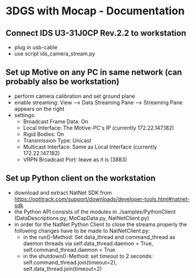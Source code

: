 # 3DGS with Mocap - Documentation

## Connect IDS U3-31J0CP Rev.2.2 to workstation
- plug in usb-cable 
- use script ids_camera_stream.py

## Set up Motive on any PC in same network (can probably also be workstation)
- perform camera calibration and set ground plane
- enable streaming: View --> Data Streaming Pane --> Streaming Pane appears on the right
- settings: 
    - Broadcast Frame Data: On
    - Local Interface: The Motive-PC's IP (currently 172.22.147.182)
    - Rigid Bodies: On
    - Transmission Type: Unicast
    - Multicast Interface: Same as Local Interface (currently 172.22.147.182)
    - VRPN Broadcast Port: leave as it is (3883)

## Set up Python client on the workstation
- download and extract NatNet SDK from https://optitrack.com/support/downloads/developer-tools.html#natnet-sdk
- the Python API consists of the modules in ./samples/PythonClient (DataDescriptions.py, MoCapData.py, NatNetClient.py)
- in order for the NatNet Python Client to close the streams properly the following changes have to be made to NatNetClient.py:
    - in the run()-Method: Set data_thread and command_thread as daemon threads via self.data_thread.daemon = True, self.command_thread.daemon = True
    - in the shutdown()-Method: set timeout to 2 seconds: self.command_thread.join(timeout=2), self.data_thread.join(timeout=2)
